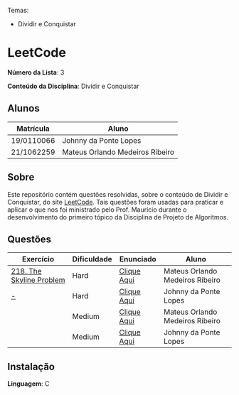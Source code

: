Temas:
 - Dividir e Conquistar

# LeetCode

**Número da Lista**: 3

**Conteúdo da Disciplina**: Dividir e Conquistar

## Alunos
|Matrícula | Aluno |
| -- | -- |
| 19/0110066  | Johnny da Ponte Lopes |
| 21/1062259 |  Mateus Orlando Medeiros Ribeiro |

## Sobre 
Este repositório contém questões resolvidas, sobre o conteúdo de Dividir e Conquistar, do site [LeetCode](https://leetcode.com). Tais questões foram usadas para praticar e aplicar o que nos foi ministrado pelo Prof. Maurício durante o desenvolvimento do primeiro tópico da Disciplina de Projeto de Algoritmos. 

## Questões
| Exercício | Dificuldade | Enunciado | Aluno |
| -- | -- | -- | -- |
| [218. The Skyline Problem](-) | Hard | [Clique Aqui](https://leetcode.com/problems/the-skyline-problem/description/) | Mateus Orlando Medeiros Ribeiro |
| [-](-) | Hard | [Clique Aqui](-) | Johnny da Ponte Lopes |
| [](-) | Medium | [Clique Aqui](-) | Mateus Orlando Medeiros Ribeiro |
| [](-) | Medium | [Clique Aqui](-) | Johnny da Ponte Lopes |


## Instalação 
**Linguagem**: C



